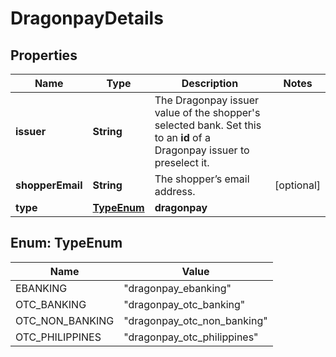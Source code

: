 

# DragonpayDetails


## Properties

| Name | Type | Description | Notes |
|------------ | ------------- | ------------- | -------------|
|**issuer** | **String** | The Dragonpay issuer value of the shopper&#39;s selected bank. Set this to an **id** of a Dragonpay issuer to preselect it. |  |
|**shopperEmail** | **String** | The shopper’s email address. |  [optional] |
|**type** | [**TypeEnum**](#TypeEnum) | **dragonpay** |  |



## Enum: TypeEnum

| Name | Value |
|---- | -----|
| EBANKING | &quot;dragonpay_ebanking&quot; |
| OTC_BANKING | &quot;dragonpay_otc_banking&quot; |
| OTC_NON_BANKING | &quot;dragonpay_otc_non_banking&quot; |
| OTC_PHILIPPINES | &quot;dragonpay_otc_philippines&quot; |



